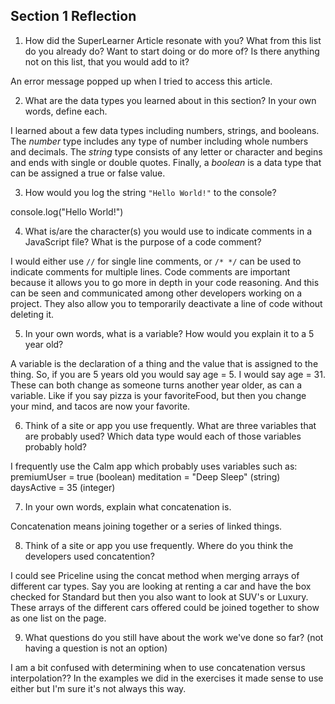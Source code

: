 ## Section 1 Reflection

1. How did the SuperLearner Article resonate with you? What from this list do you already do? Want to start doing or do more of? Is there anything not on this list, that you would add to it?

An error message popped up when I tried to access this article.

2. What are the data types you learned about in this section? In your own words, define each.

I learned about a few data types including numbers, strings, and booleans.  The *number* type includes any type of number including whole numbers and decimals.  The *string* type consists of any letter or character and begins and ends with single or double quotes. Finally, a *boolean* is a data type that can be assigned a true or false value.

3. How would you log the string `"Hello World!"` to the console?

console.log("Hello World!")

4. What is/are the character(s) you would use to indicate comments in a JavaScript file? What is the purpose of a code comment?

I would either use ``//`` for single line comments, or ``/* */`` can be used to indicate comments for multiple lines.  Code comments are important because it allows you to go more in depth in your code reasoning. And this can be seen and communicated among other developers working on a project. They also allow you to temporarily deactivate a line of code without deleting it.

5. In your own words, what is a variable? How would you explain it to a 5 year old?

A variable is the declaration of a thing and the value that is assigned to the thing.  So, if you are 5 years old you would say age = 5.  I would say age = 31.  These can both change as someone turns another year older, as can a variable.  Like if you say pizza is your favoriteFood, but then you change your mind, and tacos are now your favorite.


6. Think of a site or app you use frequently. What are three variables that are probably used? Which data type would each of those variables probably hold?

I frequently use the Calm app which probably uses variables such as: premiumUser = true (boolean)
meditation = "Deep Sleep" (string)
daysActive = 35 (integer)

7. In your own words, explain what concatenation is.

Concatenation means joining together or a series of linked things.

8. Think of a site or app you use frequently. Where do you think the developers used concatention?

I could see Priceline using the concat method when merging arrays of different car types.  Say you are looking at renting a car and have the box checked for Standard but then you also want to look at SUV's or Luxury.  These arrays of the different cars offered could be joined together to show as one list on the page.

9. What questions do you still have about the work we've done so far? (not having a question is not an option)

I am a bit confused with determining when to use concatenation versus interpolation?? In the examples we did in the exercises it made sense to use either but I'm sure it's not always this way. 
